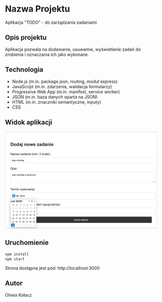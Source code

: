 # Nazwa Projektu

Aplikacja "TODO" - do zarządzania zadaniami

## Opis projektu

Aplikacja pozwala na dodawanie, usuwamie, wyświetlanie zadań do zrobienia i oznaczania ich jako wykonane.

## Technologia

+ Node.js (m.in. package.json, routing, moduł express)
+ JavaScript (m.in. zdarzenia, walidacja formularzy)
+ Progressive Web App (m.in. manifest, service worker)
+ JSON (m.in. baza danych oparta na JSON)
+ HTML (m.in. znaczniki semantyczne, inputy)
+ CSS


## Widok aplikacji

![Widok aplikacji](img/app.png)

## Uruchomienie

```
npm install
npm start
```

Strona dostępna jest pod: http://localhost:3000

## Autor

Oliwia Kołacz